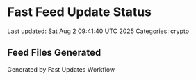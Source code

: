 # Fast Feed Update Status
Last updated: Sat Aug  2 09:41:40 UTC 2025
Categories: crypto

## Feed Files Generated

Generated by Fast Updates Workflow

